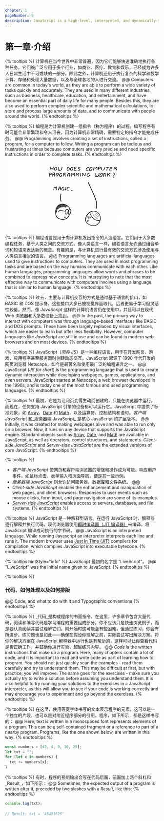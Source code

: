 ```yaml
---
chapter: 1
pageNumber: 9
description: JavaScript is a high-level, interpreted, and dynamically-typed programming language primarily used for web development. It is one of the core technologies used to create interactive and dynamic websites and web applications. 
---
```

# 第一章·介绍

{% tooltips %}
计算机在当今世界中非常普遍，因为它们能够快速准确地执行各种任务。它们被广泛应用于多个行业，如商业、医疗、教育和娱乐，已经成为许多人日常生活中不可或缺的一部分。除此之外，计算机还用于执行复杂的科学和数学计算、存储和处理大量数据，以及与全球各地的人进行交流。
@@
Computers are common in today's world, as they are able to perform a wide variety of tasks quickly and accurately. They are used in many different industries, such as business, healthcare, education, and entertainment, and have become an essential part of daily life for many people. Besides this, they are also used to perform complex scientific and mathematical calculations, to store and process large amounts of data, and to communicate with people around the world.
{% endtooltips %}

{% tooltips %}
编程是为计算机创建一组指令（称为程序）的过程。编写程序有时可能会非常繁琐和令人沮丧，因为计算机非常精确，需要特定的指令才能完成任务。
@@
Programming involves creating a set of instructions, called a program, for a computer to follow. Writing a program can be tedious and frustrating at times because computers are very precise and need specific instructions in order to complete tasks.
{% endtooltips %}

![Intro Page](../.gitbook/assets/intro.png)

{% tooltips %}
编程语言是用于向计算机发出指令的人造语言。它们用于大多数编程任务，基于人类之间的交流方式。像人类语言一样，编程语言允许通过组合单词和短语来表达新的概念。有趣的是，与计算机进行最有效的交流方式涉及使用与人类语言相似的语言。
@@
Programming languages are artificial languages used to give instructions to computers. They are used in most programming tasks and are based on the way humans communicate with each other. Like human languages, programming languages allow words and phrases to be combined to express new concepts. It is interesting to note that the most effective way to communicate with computers involves using a language that is similar to human language.
{% endtooltips %}

{% tooltips %}
过去，主要与计算机交互的方式是通过基于语言的接口，如 BASIC 和 DOS 提示符。这些接口大多已被视觉界面取代，后者更易于学习但灵活性较低。然而，像 _JavaScript_ 这样的计算机语言仍在使用中，并且可以在现代 Web 浏览器和大多数设备上找到。
@@
In the past, the primary way to interact with computers was through language-based interfaces like BASIC and DOS prompts. These have been largely replaced by visual interfaces, which are easier to learn but offer less flexibility. However, computer languages like _JavaScript_ are still in use and can be found in modern web browsers and on most devices.
{% endtooltips %}

{% tooltips %}
JavaScript（_简称 JS_）是一种编程语言，用于在开发网页、游戏、应用程序甚至服务器时创建动态交互。JavaScript 起源于 1990 年代开发的网页浏览器 Netscape，如今是最著名和使用最广泛的编程语言之一。
@@
JavaScript (_JS for short_) is the programming language that is used to create dynamic interaction while developing webpages, games, applications, and even servers. JavaScript started at Netscape, a web browser developed in the 1990s, and is today one of the most famous and used programming languages.
{% endtooltips %}

{% tooltips %}
最初，它是为让网页变得生动而创建的，只能在浏览器中运行。而现在，任何支持 JavaScript 引擎的设备都可以运行它。JavaScript 中提供了标准对象，如 [Array](./arrays/README.md)、[Date](./date-and-time.md) 和 [Math](./numbers/math.md)，以及运算符、控制结构和语句。_客户端 JavaScript_ 和_服务器端 JavaScript_ 是核心 JavaScript 的扩展版本。
@@
Initially, it was created for making webpages alive and was able to run only on a browser. Now, it runs on any device that supports the JavaScript engine. Standard objects such as [Array](./arrays/README.md), [Date](./date-and-time.md), and [Math](./numbers/math.md) are available in JavaScript, as well as operators, control structures, and statements. _Client-side JavaScript_ and _Server-side JavaScript_ are the extended versions of core JavaScript.
{% endtooltips %}

{% tooltips %}
* _客户端 JavaScript_ 使网页和客户端浏览器的增强和操作成为可能。响应用户事件，如鼠标点击、表单输入和页面导航，便是其一些示例。
* [_服务器端 JavaScript_](./server-side/README.md) 则允许访问服务器、数据库和文件系统。
@@
* _Client-side JavaScript_ enables the enhancement and manipulation of web pages, and client browsers. Responses to user events such as mouse clicks, form input, and page navigation are some of its examples.
* [_Server-side JavaScript_](./server-side/README.md) enables access to servers, databases, and file systems.
{% endtooltips %}

{% tooltips %}
JavaScript 是一种解释型语言。在运行 JavaScript 时，解释器逐行解释并执行代码。现代浏览器使用[即时编译器（JIT 编译器）](https://hacks.mozilla.org/2017/02/a-crash-course-in-just-in-time-jit-compilers/)来编译，将 JavaScript 编译成可执行的字节码。
@@
JavaScript is an interpreted language. While running Javascript an interpreter interprets each line and runs it. The modern browser uses [Just In Time (JIT)](https://hacks.mozilla.org/2017/02/a-crash-course-in-just-in-time-jit-compilers/) compilers for compilation, which compiles JavaScript into executable bytecode.
{% endtooltips %}

{% tooltips hintStyle="info" %}
JavaScript 最初的名字是 "LiveScript"。
@@
"LiveScript" was the initial name given to JavaScript.
{% endtooltips %}

{% tooltips %}
### 代码、如何处理以及如何排版
@@
Code, and what to do with it and Typographic conventions
{% endtooltips %}

{% tooltips %}
_代码_是构成程序的书面指令。在这里，许多章节包含大量代码，阅读和编写代码是学习编程的重要组成部分。你不应该只是快速浏览例子，而是要认真阅读并尝试理解它们。刚开始时这可能会有些困难，但通过练习，你会有所进步。练习题也是如此——确保在假设你理解之前，实际尝试写出解决方案。将你的解决方案在 JavaScript 解释器中运行也是有帮助的，这样可以让你查看代码是否正确工作，并鼓励你进行实验，超越练习内容。
@@
_Code_ is the written instructions that make up a program. Here, many chapters contain a lot of code, and it is important to read and write code as part of learning how to program. You should not just quickly scan the examples - read them carefully and try to understand them. This may be difficult at first, but with practice, you will improve. The same goes for the exercises - make sure you actually try to write a solution before assuming you understand them. It is also helpful to try running your solutions to the exercises in a JavaScript interpreter, as this will allow you to see if your code is working correctly and may encourage you to experiment and go beyond the exercises.
{% endtooltips %}

{% tooltips %}
在这里，使用等宽字体书写的文本表示程序的元素。这可以是一个独立的片段，也可以是对附近程序部分的引用。程序，如下所示，都是这样书写的：
@@
Here, text is written in a monospaced font represents elements of a program. This can be a self-contained fragment or a reference to part of a nearby program. Programs, like the one shown below, are written in this way:
{% endtooltips %}

```javascript
const numbers = [45, 4, 9, 16, 25];
let txt = "";
for (let x in numbers) {
  txt += numbers[x];
}
```

{% tooltips %}
有时，程序的预期输出会写在代码后面，前面加上两个斜杠和_Result_，如下所示：
@@
Sometimes, the expected output of a program is written after it, preceded by two slashes with a _Result_, like this:
{% endtooltips %}

```javascript
console.log(txt);

// Result: txt = '45491625'
```
